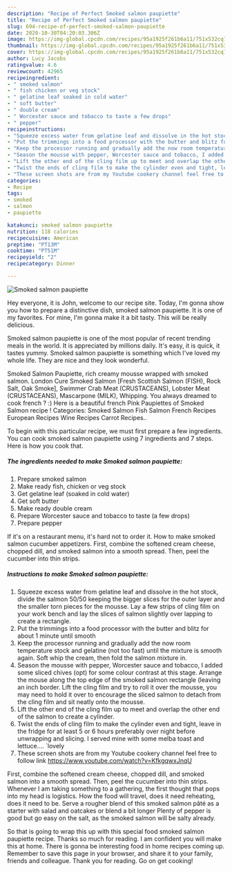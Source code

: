 ```yaml
---
description: "Recipe of Perfect Smoked salmon paupiette"
title: "Recipe of Perfect Smoked salmon paupiette"
slug: 694-recipe-of-perfect-smoked-salmon-paupiette
date: 2020-10-30T04:20:03.306Z
image: https://img-global.cpcdn.com/recipes/95a1925f261b6a11/751x532cq70/smoked-salmon-paupiette-recipe-main-photo.jpg
thumbnail: https://img-global.cpcdn.com/recipes/95a1925f261b6a11/751x532cq70/smoked-salmon-paupiette-recipe-main-photo.jpg
cover: https://img-global.cpcdn.com/recipes/95a1925f261b6a11/751x532cq70/smoked-salmon-paupiette-recipe-main-photo.jpg
author: Lucy Jacobs
ratingvalue: 4.6
reviewcount: 42965
recipeingredient:
- " smoked salmon"
- " fish chicken or veg stock"
- " gelatine leaf soaked in cold water"
- " soft butter"
- " double cream"
- " Worcester sauce and tobacco to taste a few drops"
- " pepper"
recipeinstructions:
- "Squeeze excess water from gelatine leaf and dissolve in the hot stock, divide the salmon 50/50 keeping the bigger slices for the outer layer and the smaller torn pieces for the mousse. Lay a few strips of cling film on your work bench and lay the slices of salmon slightly over lapping to create a rectangle."
- "Put the trimmings into a food processor with the butter and blitz for about 1 minute until smooth"
- "Keep the processor running and gradually add the now room temperature stock and gelatine (not too fast) until the mixture is smooth again. Soft whip the cream, then fold the salmon mixture in."
- "Season the mousse with pepper, Worcester sauce and tobacco, I added some sliced chives (opt) for some colour contrast at this stage. Arrange the mouse along the top edge of the smoked salmon rectangle (leaving an inch border. Lift the cling film and try to roll it over the mousse, you may need to hold it over to encourage the sliced salmon to detach from the cling film and sit neatly onto the mousse."
- "Lift the other end of the cling film up to meet and overlap the other end of the salmon to create a cylinder."
- "Twist the ends of cling film to make the cylinder even and tight, leave in the fridge for at least 5 or 6 hours preferably over night before unwrapping and slicing. I served mine with some melba toast and lettuce.... `lovely"
- "These screen shots are from my Youtube cookery channel feel free to follow link https://www.youtube.com/watch?v=KfkgqwxJnqU"
categories:
- Recipe
tags:
- smoked
- salmon
- paupiette

katakunci: smoked salmon paupiette 
nutrition: 118 calories
recipecuisine: American
preptime: "PT13M"
cooktime: "PT51M"
recipeyield: "2"
recipecategory: Dinner

---
```



![Smoked salmon paupiette](https://img-global.cpcdn.com/recipes/95a1925f261b6a11/751x532cq70/smoked-salmon-paupiette-recipe-main-photo.jpg)

Hey everyone, it is John, welcome to our recipe site. Today, I'm gonna show you how to prepare a distinctive dish, smoked salmon paupiette. It is one of my favorites. For mine, I'm gonna make it a bit tasty. This will be really delicious.

Smoked salmon paupiette is one of the most popular of recent trending meals in the world. It is appreciated by millions daily. It's easy, it is quick, it tastes yummy. Smoked salmon paupiette is something which I've loved my whole life. They are nice and they look wonderful.

Smoked Salmon Paupiette, rich creamy mousse wrapped with smoked salmon. London Cure Smoked Salmon [Fresh Scottish Salmon (FISH), Rock Salt, Oak Smoke], Swimmer Crab Meat (CRUSTACEANS), Lobster Meat (CRUSTACEANS), Mascarpone (MILK), Whipping. You always dreamed to cook french ? :) Here is a beautiful french Pink Paupiettes of Smoked Salmon recipe ! Categories: Smoked Salmon Fish Salmon French Recipes European Recipes Wine Recipes Carrot Recipes..


To begin with this particular recipe, we must first prepare a few ingredients. You can cook smoked salmon paupiette using 7 ingredients and 7 steps. Here is how you cook that.

<!--inarticleads1-->

##### The ingredients needed to make Smoked salmon paupiette:

1. Prepare  smoked salmon
1. Make ready  fish, chicken or veg stock
1. Get  gelatine leaf (soaked in cold water)
1. Get  soft butter
1. Make ready  double cream
1. Prepare  Worcester sauce and tobacco to taste (a few drops)
1. Prepare  pepper


If it&#39;s on a restaurant menu, it&#39;s hard not to order it. How to make smoked salmon cucumber appetizers. First, combine the softened cream cheese, chopped dill, and smoked salmon into a smooth spread. Then, peel the cucumber into thin strips. 

<!--inarticleads2-->

##### Instructions to make Smoked salmon paupiette:

1. Squeeze excess water from gelatine leaf and dissolve in the hot stock, divide the salmon 50/50 keeping the bigger slices for the outer layer and the smaller torn pieces for the mousse. Lay a few strips of cling film on your work bench and lay the slices of salmon slightly over lapping to create a rectangle.
1. Put the trimmings into a food processor with the butter and blitz for about 1 minute until smooth
1. Keep the processor running and gradually add the now room temperature stock and gelatine (not too fast) until the mixture is smooth again. Soft whip the cream, then fold the salmon mixture in.
1. Season the mousse with pepper, Worcester sauce and tobacco, I added some sliced chives (opt) for some colour contrast at this stage. Arrange the mouse along the top edge of the smoked salmon rectangle (leaving an inch border. Lift the cling film and try to roll it over the mousse, you may need to hold it over to encourage the sliced salmon to detach from the cling film and sit neatly onto the mousse.
1. Lift the other end of the cling film up to meet and overlap the other end of the salmon to create a cylinder.
1. Twist the ends of cling film to make the cylinder even and tight, leave in the fridge for at least 5 or 6 hours preferably over night before unwrapping and slicing. I served mine with some melba toast and lettuce.... `lovely
1. These screen shots are from my Youtube cookery channel feel free to follow link https://www.youtube.com/watch?v=KfkgqwxJnqU


First, combine the softened cream cheese, chopped dill, and smoked salmon into a smooth spread. Then, peel the cucumber into thin strips. Whenever I am taking something to a gathering, the first thought that pops into my head is logistics. How the food will travel, does it need reheating, does it need to be. Serve a rougher blend of this smoked salmon pâté as a starter with salad and oatcakes or blend a bit longer Plenty of pepper is good but go easy on the salt, as the smoked salmon will be salty already. 

So that is going to wrap this up with this special food smoked salmon paupiette recipe. Thanks so much for reading. I am confident you will make this at home. There is gonna be interesting food in home recipes coming up. Remember to save this page in your browser, and share it to your family, friends and colleague. Thank you for reading. Go on get cooking!
